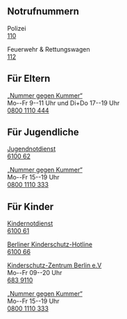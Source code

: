 ## Notrufnummern

Polizei<br>
[110](tel:+4930110)

Feuerwehr & Rettungswagen<br>
[112](tel:+4930112)


## Für Eltern

[„Nummer gegen Kummer“](https://www.nummergegenkummer.de/elterntelefon.html)<br>
Mo--Fr 9--11 Uhr und Di+Do 17--19 Uhr<br>
[0800 1110 444](tel:+498001110444)


## Für Jugendliche
[Jugendnotdienst](https://www.berliner-notdienst-kinderschutz.de/jugend.html)<br>
[6100 62](tel:+4930610062)

[„Nummer gegen Kummer“](https://www.nummergegenkummer.de/kinder-und-jugendtelefon.html)<br>
Mo--Fr 15--19 Uhr<br>
[0800 1110 333](tel:+4980011103330)<br>


## Für Kinder

[Kindernotdienst](https://www.berliner-notdienst-kinderschutz.de/kinder.html)<br>
[6100 61](tel:+4930610061)

[Berliner Kinderschutz-Hotline](www.berliner-notdienst-kinderschutz.de/hotline.html)<br>
[6100 66](tel:+4930610066)

[Kinderschutz-Zentrum Berlin e.V](https://www.kinderschutz-zentrum-berlin.de/telefonberatung.php)<br>
Mo--Fr 09--20 Uhr<br>
[683 9110](tel:+49306839110)

[„Nummer gegen Kummer“](https://www.nummergegenkummer.de/kinder-und-jugendtelefon.html)<br>
Mo--Fr 15--19 Uhr<br>
[0800 1110 333](tel:+4980011103330)<br>
